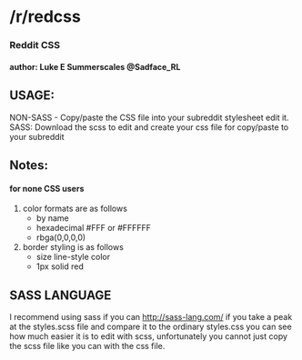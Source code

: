 # /r/redcss
### Reddit CSS
#### author: Luke E Summerscales @Sadface_RL


## USAGE:
NON-SASS - Copy/paste the CSS file into your subreddit stylesheet edit it.
SASS: Download the scss to edit and create your css file for copy/paste to your subreddit

## Notes:
#### for none CSS users
1. color formats are as follows
   * by name
   * hexadecimal #FFF or #FFFFFF
   * rbga(0,0,0,0)
2. border styling is as follows
   * size line-style color
   * 1px solid red

## SASS LANGUAGE
I recommend using sass if you can http://sass-lang.com/
if you take a peak at the styles.scss file and compare it to
the ordinary styles.css you can see how much easier it is to edit
with scss, unfortunately you cannot just copy the scss file like
you can with the css file.
